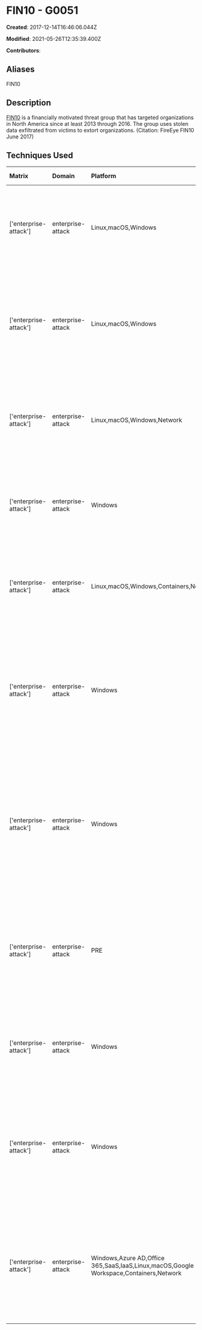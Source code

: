 # FIN10 - G0051

**Created**: 2017-12-14T16:46:06.044Z

**Modified**: 2021-05-26T12:35:39.400Z

**Contributors**: 

## Aliases

FIN10

## Description

[FIN10](https://attack.mitre.org/groups/G0051) is a financially motivated threat group that has targeted organizations in North America since at least 2013 through 2016. The group uses stolen data exfiltrated from victims to extort organizations. (Citation: FireEye FIN10 June 2017)

## Techniques Used

|Matrix|Domain|Platform|Technique ID|Technique Name|Use|
| :---| :---| :---| :---| :---| :---|
|['enterprise-attack']|enterprise-attack|Linux,macOS,Windows|T1070.004|File Deletion|[FIN10](https://attack.mitre.org/groups/G0051) has used batch scripts and scheduled tasks to delete critical system files.(Citation: FireEye FIN10 June 2017)|
|['enterprise-attack']|enterprise-attack|Linux,macOS,Windows|T1570|Lateral Tool Transfer|[FIN10](https://attack.mitre.org/groups/G0051) has deployed Meterpreter stagers and SplinterRAT instances in the victim network after moving laterally.(Citation: FireEye FIN10 June 2017)|
|['enterprise-attack']|enterprise-attack|Linux,macOS,Windows,Network|T1033|System Owner/User Discovery|[FIN10](https://attack.mitre.org/groups/G0051) has used Meterpreter to enumerate users on remote systems.(Citation: FireEye FIN10 June 2017)|
|['enterprise-attack']|enterprise-attack|Windows|T1059.003|Windows Command Shell|[FIN10](https://attack.mitre.org/groups/G0051) has executed malicious .bat files containing PowerShell commands.(Citation: FireEye FIN10 June 2017)|
|['enterprise-attack']|enterprise-attack|Linux,macOS,Windows,Containers,Network|T1078.003|Local Accounts|[FIN10](https://attack.mitre.org/groups/G0051) has moved laterally using the Local Administrator account.(Citation: FireEye FIN10 June 2017)|
|['enterprise-attack']|enterprise-attack|Windows|T1547.001|Registry Run Keys / Startup Folder|[FIN10](https://attack.mitre.org/groups/G0051) has established persistence by using the Registry option in PowerShell Empire to add a Run key.(Citation: FireEye FIN10 June 2017)(Citation: Github PowerShell Empire)|
|['enterprise-attack']|enterprise-attack|Windows|T1053.005|Scheduled Task|[FIN10](https://attack.mitre.org/groups/G0051) has established persistence by using S4U tasks as well as the Scheduled Task option in PowerShell Empire.(Citation: FireEye FIN10 June 2017)(Citation: Github PowerShell Empire)|
|['enterprise-attack']|enterprise-attack|PRE|T1588.002|Tool|[FIN10](https://attack.mitre.org/groups/G0051) has relied on publicly-available software to gain footholds and establish persistence in victim environments.(Citation: FireEye FIN10 June 2017)|
|['enterprise-attack']|enterprise-attack|Windows|T1021.001|Remote Desktop Protocol|[FIN10](https://attack.mitre.org/groups/G0051) has used RDP to move laterally to systems in the victim environment.(Citation: FireEye FIN10 June 2017)|
|['enterprise-attack']|enterprise-attack|Windows|T1059.001|PowerShell|[FIN10](https://attack.mitre.org/groups/G0051) uses PowerShell for execution as well as PowerShell Empire to establish persistence.(Citation: FireEye FIN10 June 2017)(Citation: Github PowerShell Empire)|
|['enterprise-attack']|enterprise-attack|Windows,Azure AD,Office 365,SaaS,IaaS,Linux,macOS,Google Workspace,Containers,Network|T1078|Valid Accounts|[FIN10](https://attack.mitre.org/groups/G0051) has used stolen credentials to connect remotely to victim networks using VPNs protected with only a single factor.(Citation: FireEye FIN10 June 2017)|
